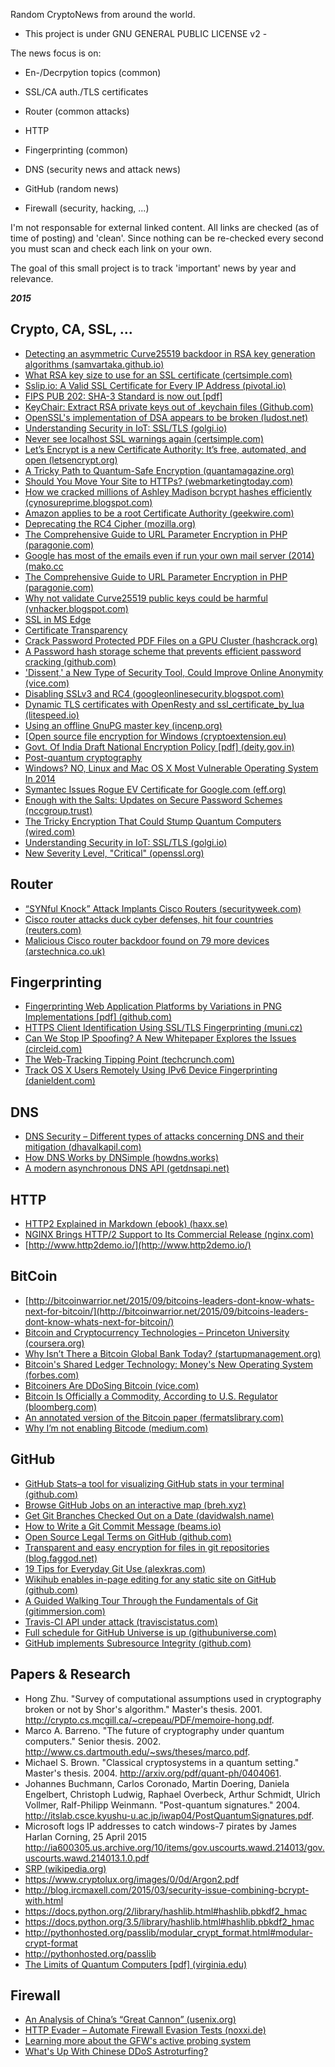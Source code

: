 Random CryptoNews from around the world. 
- This project is under GNU GENERAL PUBLIC LICENSE v2 -


The news focus is on:


* En-/Decrpytion topics (common)

* SSL/CA auth./TLS certificates

* Router (common attacks)

* HTTP

* Fingerprinting (common)

* DNS (security news and attack news)

* GitHub (random news)

* Firewall (security, hacking, ...)



I'm not responsable for external linked content. All links are checked (as of time of posting) and 'clean'. Since nothing can be re-checked every second you must scan and check each link on your own. 


The goal of this small project is to track 'important' news by year and relevance. 


***2015***


Crypto, CA, SSL, ...
----------

* [Detecting an asymmetric Curve25519 backdoor in RSA key generation algorithms (samvartaka.github.io)](http://samvartaka.github.io/backdoors/2015/09/03/rsa-curve25519-backdoor/)
* [What RSA key size to use for an SSL certificate (certsimple.com)](https://certsimple.com/blog/measuring-ssl-rsa-keys)
* [Sslip.io: A Valid SSL Certificate for Every IP Address (pivotal.io)](http://blog.pivotal.io/labs/labs/sslip-io-a-valid-ssl-certificate-for-every-ip-address)
* [FIPS PUB 202: SHA-3 Standard is now out [pdf]](http://nvlpubs.nist.gov/nistpubs/FIPS/NIST.FIPS.202.pdf)
* [KeyChair: Extract RSA private keys out of .keychain files (Github.com)](https://github.com/indutny/keychair)
* [OpenSSL's implementation of DSA appears to be broken (ludost.net)](https://j.ludost.net/blog/archives/2015/09/05/rfc-2631_fips_186-3_and_openssls_implementation_of_dsa_appear_broken_and_possibly_backdoored/index.html)
* [Understanding Security in IoT: SSL/TLS (golgi.io)](http://www.golgi.io/blog/security-ssl-tls/)
* [Never see localhost SSL warnings again (certsimple.com)](https://certsimple.com/blog/localhost-ssl-fix)
* [Let’s Encrypt is a new Certificate Authority: It’s free, automated, and open (letsencrypt.org)](https://letsencrypt.org/)
* [A Tricky Path to Quantum-Safe Encryption (quantamagazine.org)](https://www.quantamagazine.org/20150908-quantum-safe-encryption/)
* [Should You Move Your Site to HTTPs? (webmarketingtoday.com)](http://webmarketingtoday.com/articles/117969-Should-You-Move-Your-Local-Business-Website-to-HTTPS/)
* [How we cracked millions of Ashley Madison bcrypt hashes efficiently (cynosureprime.blogspot.com)](http://cynosureprime.blogspot.com/2015/09/how-we-cracked-millions-of-ashley.html)
* [Amazon applies to be a root Certificate Authority (geekwire.com)](http://www.geekwire.com/2015/amazon-wants-to-be-your-ssl-certificate-provider-applies-to-be-a-root-certifcate-authority/)
* [Deprecating the RC4 Cipher (mozilla.org)](https://blog.mozilla.org/security/2015/09/11/deprecating-the-rc4-cipher/)
* [The Comprehensive Guide to URL Parameter Encryption in PHP (paragonie.com)](https://paragonie.com/blog/2015/09/comprehensive-guide-url-parameter-encryption-in-php)
* [Google has most of the emails even if run your own mail server (2014) (mako.cc](https://mako.cc/copyrighteous/google-has-most-of-my-email-because-it-has-all-of-yours)
* [The Comprehensive Guide to URL Parameter Encryption in PHP (paragonie.com)](https://paragonie.com/blog/2015/09/comprehensive-guide-url-parameter-encryption-in-php#resubmitted)
* [Why not validate Curve25519 public keys could be harmful (vnhacker.blogspot.com)](http://vnhacker.blogspot.com/2015/09/why-not-validating-curve25519-public.html)
* [SSL in MS Edge](https://certsimple.com/blog/dv-ssl-in-microsoft-edge)
* [Certificate Transparency](http://www.certificate-transparency.org/)
* [Crack Password Protected PDF Files on a GPU Cluster (hashcrack.org)](https://hashcrack.org/page?n=14092015)
* [A Password hash storage scheme that prevents efficient password cracking (github.com)](https://github.com/PolyPasswordHasher/PolyPasswordHasher)
* ['Dissent,' a New Type of Security Tool, Could Improve Online Anonymity (vice.com)](http://motherboard.vice.com/read/dissent-a-new-type-of-security-tool-could-markedly-improve-online-anonymity)
* [Disabling SSLv3 and RC4 (googleonlinesecurity.blogspot.com)](http://googleonlinesecurity.blogspot.com/2015/09/disabling-sslv3-and-rc4.html)
* [Dynamic TLS certificates with OpenResty and ssl_certificate_by_lua (litespeed.io)](https://litespeed.io/dynamic-tls-certificates-with-openresty-and-ssl_certificate_by_lua/)
* [Using an offline GnuPG master key (incenp.org)](http://www.incenp.org/notes/2015/using-an-offline-gnupg-master-key.html)
* [[Open source file encryption for Windows (cryptoextension.eu)](http://www.cryptoextension.eu/)
* [Govt. Of India Draft National Encryption Policy [pdf] (deity.gov.in)](http://deity.gov.in/sites/upload_files/dit/files/draft%20Encryption%20Policyv1.pdf)
* [Post-quantum cryptography](http://pqcrypto.org/)
* [Windows? NO, Linux and Mac OS X Most Vulnerable Operating System In 2014](http://thehackernews.com/2015/02/vulnerable-operating-system.html)
* [Symantec Issues Rogue EV Certificate for Google.com (eff.org)](https://www.eff.org/deeplinks/2015/09/symantec-issues-rogue-ev-certificate-googlecom)
* [Enough with the Salts: Updates on Secure Password Schemes (nccgroup.trust)](https://www.nccgroup.trust/us/about-us/newsroom-and-events/blog/2015/march/enough-with-the-salts-updates-on-secure-password-schemes/)
* [The Tricky Encryption That Could Stump Quantum Computers (wired.com)](http://www.wired.com/2015/09/tricky-encryption-stump-quantum-computers/)
* [Understanding Security in IoT: SSL/TLS (golgi.io)](http://www.golgi.io/blog/security-ssl-tls/)
* [New Severity Level, "Critical" (openssl.org)](https://www.openssl.org/blog/blog/2015/09/28/critical-security-level/)



Router
----------

* [“SYNful Knock” Attack Implants Cisco Routers (securityweek.com)](http://www.securityweek.com/implanted-cisco-routers-used-target-networks)
* [Cisco router attacks duck cyber defenses, hit four countries (reuters.com)](http://www.reuters.com/article/2015/09/15/us-cybersecurity-routers-cisco-systems-idUSKCN0RF0N420150915?feedType=RSS&feedName=topNews&utm_source=twitter)
* [Malicious Cisco router backdoor found on 79 more devices (arstechnica.co.uk)](http://arstechnica.co.uk/security/2015/09/malicious-cisco-router-backdoor-found-on-79-more-devices-25-in-the-us/)



Fingerprinting
----------

* [Fingerprinting Web Application Platforms by Variations in PNG Implementations [pdf] (github.com)](https://github.com/isislovecruft/library/blob/master/computer%20science%20theory/Fingerprinting%20Web%20Application%20Platforms%20by%20Variations%20in%20PNG%20Implementations%20%282015%29%20-%20Bongard.pdf)
* [HTTPS Client Identification Using SSL/TLS Fingerprinting (muni.cz)](https://www.muni.cz/research/publications/1299983?lang=en)
* [Can We Stop IP Spoofing? A New Whitepaper Explores the Issues (circleid.com)](http://www.circleid.com/posts/20150910_can_we_stop_ip_spoofing_a_new_whitepaper_explores_the_issues/)
* [The Web-Tracking Tipping Point (techcrunch.com)](http://techcrunch.com/2015/09/17/the-web-tracking-tipping-point/)
* [Track OS X Users Remotely Using IPv6 Device Fingerprinting (danieldent.com)](https://www.danieldent.com/blog/remote-ipv6-device-fingerprinting/)



DNS
----------

* [DNS Security – Different types of attacks concerning DNS and their mitigation (dhavalkapil.com)](https://dhavalkapil.com/blogs/DNS-Security/)
* [How DNS Works by DNSimple (howdns.works)](https://howdns.works/)
* [A modern asynchronous DNS API (getdnsapi.net)](https://getdnsapi.net/)



HTTP
----------

* [HTTP2 Explained in Markdown (ebook) (haxx.se)](http://daniel.haxx.se/blog/2015/09/11/http2-explained-in-markdown/)
* [NGINX Brings HTTP/2 Support to Its Commercial Release (nginx.com)](https://www.nginx.com/blog/nginx-plus-r7-released/)
* [http://www.http2demo.io/](http://www.http2demo.io/)



BitCoin
----------

* [http://bitcoinwarrior.net/2015/09/bitcoins-leaders-dont-know-whats-next-for-bitcoin/](http://bitcoinwarrior.net/2015/09/bitcoins-leaders-dont-know-whats-next-for-bitcoin/)
* [Bitcoin and Cryptocurrency Technologies – Princeton University (coursera.org)](https://www.coursera.org/course/bitcointech)
* [Why Isn’t There a Bitcoin Global Bank Today? (startupmanagement.org)](http://startupmanagement.org/2015/09/08/why-isnt-there-a-bitcoin-global-bank-today/)
* [Bitcoin's Shared Ledger Technology: Money's New Operating System (forbes.com)](http://www.forbes.com/sites/laurashin/2015/09/09/bitcoins-shared-ledger-technology-moneys-new-operating-system/)
* [Bitcoiners Are DDoSing Bitcoin (vice.com)](http://motherboard.vice.com/en_ca/read/great-job-everyone-bitcoiners-are-ddosing-bitcoin)
* [Bitcoin Is Officially a Commodity, According to U.S. Regulator (bloomberg.com)](http://www.bloomberg.com/news/articles/2015-09-17/bitcoin-is-officially-a-commodity-according-to-u-s-regulator)
* [An annotated version of the Bitcoin paper (fermatslibrary.com)](http://fermatslibrary.com/s/bitcoin)
* [Why I’m not enabling Bitcode (medium.com)](https://medium.com/@FredericJacobs/why-i-m-not-enabling-bitcode-f35cd8fbfcc5)



GitHub
----------

* [GitHub Stats–a tool for visualizing GitHub stats in your terminal (github.com)](https://github.com/IonicaBizau/github-stats)
* [Browse GitHub Jobs on an interactive map (breh.xyz)](http://jerbs.breh.xyz/)
* [Get Git Branches Checked Out on a Date (davidwalsh.name)](http://davidwalsh.name/git-branches-date)
* [How to Write a Git Commit Message (beams.io)](http://chris.beams.io/posts/git-commit/)
* [Open Source Legal Terms on GitHub (github.com)](https://github.com/longaccess/terms/)
* [Transparent and easy encryption for files in git repositories (blog.faggod.net)](http://blog.fraggod.net/2015/09/01/transparent-and-easy-encryption-for-files-in-git-repositories.html)
* [19 Tips for Everyday Git Use (alexkras.com)](http://www.alexkras.com/19-git-tips-for-everyday-use/)
* [Wikihub enables in-page editing for any static site on GitHub (github.com)](https://github.com/wiki-hub/wiki-hub)
* [A Guided Walking Tour Through the Fundamentals of Git (gitimmersion.com)](http://gitimmersion.com/)
* [Travis-CI API under attack (traviscistatus.com)](https://www.traviscistatus.com/incidents/3f8mwqxbh127)
* [Full schedule for GitHub Universe is up (githubuniverse.com)](http://githubuniverse.com/#schedule)
* [GitHub implements Subresource Integrity (github.com)](https://github.com/blog/2058-github-implements-subresource-integrity)



Papers & Research
----------

* Hong Zhu. "Survey of computational assumptions used in cryptography broken or not by Shor's algorithm." Master's thesis. 2001. http://crypto.cs.mcgill.ca/~crepeau/PDF/memoire-hong.pdf. 
* Marco A. Barreno. "The future of cryptography under quantum computers." Senior thesis. 2002. http://www.cs.dartmouth.edu/~sws/theses/marco.pdf. 
* Michael S. Brown. "Classical cryptosystems in a quantum setting." Master's thesis. 2004. http://arxiv.org/pdf/quant-ph/0404061. 
* Johannes Buchmann, Carlos Coronado, Martin Doering, Daniela Engelbert, Christoph Ludwig, Raphael Overbeck, Arthur Schmidt, Ulrich Vollmer, Ralf-Philipp Weinmann. "Post-quantum signatures." 2004. http://itslab.csce.kyushu-u.ac.jp/iwap04/PostQuantumSignatures.pdf.
* Microsoft logs IP addresses to catch windows-7 pirates by James Harlan Corning, 25 April 2015 http://ia600305.us.archive.org/10/items/gov.uscourts.wawd.214013/gov.uscourts.wawd.214013.1.0.pdf
* [SRP (wikipedia.org)](https://en.wikipedia.org/wiki/Secure_Remote_Password_protocol)
* https://www.cryptolux.org/images/0/0d/Argon2.pdf
* http://blog.ircmaxell.com/2015/03/security-issue-combining-bcrypt-with.html
* https://docs.python.org/2/library/hashlib.html#hashlib.pbkdf2_hmac
* https://docs.python.org/3.5/library/hashlib.html#hashlib.pbkdf2_hmac
* http://pythonhosted.org/passlib/modular_crypt_format.html#modular-crypt-format
* http://pythonhosted.org/passlib
* [The Limits of Quantum Computers [pdf] (virginia.edu)](http://www.cs.virginia.edu/~robins/The_Limits_of_Quantum_Computers.pdf)



Firewall
----------

* [An Analysis of China’s “Great Cannon” (usenix.org)](https://www.usenix.org/conference/foci15/workshop-program/presentation/marczak)
* [HTTP Evader – Automate Firewall Evasion Tests (noxxi.de)](http://noxxi.de/research/http-evader.html)
* [Learning more about the GFW's active probing system](https://blog.torproject.org/blog/learning-more-about-gfws-active-probing-system)
* [What's Up With Chinese DDoS Astroturfing?](http://danluu.com/gfw-ddos-astroturfing/)

